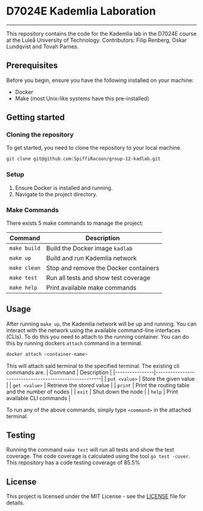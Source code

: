 # D7024E Kademlia Laboration

---

This repository contains the code for the Kademlia lab in the D7024E course at the Luleå University of Technology.
Contributors: Filip Renberg, Oskar Lundqvist and Tovah Parnes.

## Prerequisites

Before you begin, ensure you have the following installed on your machine:

- Docker
- Make (most Unix-like systems have this pre-installed)

## Getting started

### Cloning the repository

To get started, you need to clone the repository to your local machine.

```bash
git clone git@github.com:SpiffiRacoon/group-12-kadlab.git
```

### Setup

1. Ensure Docker is installed and running.
2. Navigate to the project directory.

### Make Commands

There exists 5 make commands to manage the project:

| Command      | Description                           |
| ------------ | ------------------------------------- |
| `make build` | Build the Docker image `kadlab`       |
| `make up`    | Build and run Kademlia network        |
| `make clean` | Stop and remove the Docker containers |
| `make test`  | Run all tests and show test coverage  |
| `make help`  | Print available make commands         |

## Usage

After running `make up`, the Kademlia network will be up and running. You can interact with the network using the available command-line interfaces (CLIs).
To do this you need to attach to the running container. You can do this by running dockers `attach` command in a terminal.

```bash
docker attach <container-name>
```

This will attach said terminal to the specified terminal. The existing cli commands are.
| Command | Description |
|----------------|-------------------------------------------------------|
| `put <value>` | Store the given value |
| `get <value>` | Retrieve the stored value |
| `print` | Print the routing table and the number of nodes |
| `exit` | Shut down the node |
| `help` | Print available CLI commands |

To run any of the above commands, simply type `<command>` in the attached terminal.

## Testing

Running the command `make test` will run all tests and show the test coverage. The code coverage is calculated using the tool `go test -cover`. This repository has a code testing coverage of 85.5% <!-- TODO: update test coverage -->

## License

This project is licensed under the MIT License - see the [LICENSE](LICENSE) file for details.
